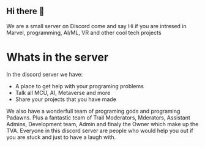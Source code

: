 ## Hi there 👋

We are a small server on Discord come and say Hi if you are intresed in Marvel, programming, AI/ML, VR and other cool tech projects

# Whats in the server

In the discord server we have: 
- A place to get help with your programing problems
- Talk all MCU, AI, Metaverse and more
- Share your projects that you have made

We also have a wonderfull team of programing gods and programing Padawns. Plus a fantastic team of Trail Moderators, Mderators, Assistant Admins, Development team, Admin and finaly the Owner which make up the TVA.
Everyone in this discord server are people who would help you out if you are stuck and just to have a laugh with.

